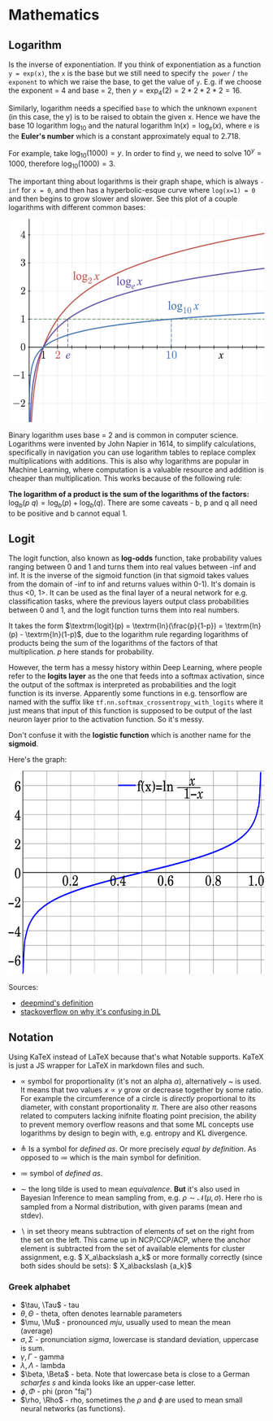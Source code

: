# Mathematics

## Logarithm

Is the inverse of exponentiation. If you think of exponentiation as a function `y = exp(x)`, the `x` is the base but we still need to specify `the power` / `the exponent` to which we raise the base, to get the value of `y`. E.g. if we choose the exponent = 4 and base = 2, then $y = \textrm{exp}_4(2) = 2 * 2 * 2 * 2 = 16$.

Similarly, logarithm needs a specified `base` to which the unknown `exponent` (in this case, the y) is to be raised to obtain the given x. Hence we have the base 10 logarithm $\textrm{log}_{10}$ and the natural logarithm $\textrm{ln}(x) = \textrm{log}_{e}(x)$, where `e` is the **Euler's number** which is a constant approximately equal to 2.718. 

For example, take $\textrm{log}_{10}(1000) = y$. In order to find `y`, we need to solve $10^y = 1000$, therefore $\textrm{log}_{10}(1000) = 3$. 

The important thing about logarithms is their graph shape, which is always `-inf` for `x = 0`, and then has a hyperbolic-esque curve where `log(x=1) = 0` and then begins to grow slower and slower. See this plot of a couple logarithms with different common bases:

<img src="img/logarithm_plots.png" alt="Logarithm Plots" style="height: 400px"/>

Binary logarithm uses base = 2 and is common in computer science. Logarithms were invented by John Napier in 1614, to simplify calculations, specifically in navigation you can use logarithm tables to replace complex multiplications with additions. This is also why logarithms are popular in Machine Learning, where computation is a valuable resource and addition is cheaper than multiplication. This works because of the following rule:

**The logarithm of a product is the sum of the logarithms of the factors:** $\textrm{log}_{b}(p~q) = \textrm{log}_{b}(p) + \textrm{log}_{b}(q)$. 
There are some caveats - b, p and q all need to be positive and b cannot equal 1.


## Logit

The logit function, also known as **log-odds** function, take probability values ranging between 0 and 1 and turns them into real values between -inf and inf. It is the inverse of the sigmoid function (in that sigmoid takes values from the domain of -inf to inf and returns values within 0-1). It's domain is thus <0, 1>. It can be used as the final layer of a neural network for e.g. classification tasks, where the previous layers output class probabilities between 0 and 1, and the logit function turns them into real numbers.

It takes the form $\textrm{logit}(p) = \textrm{ln}(\frac{p}{1-p}) = \textrm{ln}(p) - \textrm{ln}(1-p)$, due to the logarithm rule regarding logarithms of products being the sum of the logarithms of the factors of that multiplication. $p$ here stands for probability.

However, the term has a messy history within Deep Learning, where people refer to the **logits layer** as the one that feeds into a softmax activation, since the output of the softmax is interpreted as probabilities and the logit function is its inverse. Apparently some functions in e.g. tensorflow are named with the suffix like `tf.nn.softmax_crossentropy_with_logits` where it just means that input of this function is supposed to be output of the last neuron layer prior to the activation function. So it's messy.

Don't confuse it with the **logistic function** which is another name for the **sigmoid**.

Here's the graph:

<img src="img/logit_plot.png" alt="Logarithm Plots" style="height: 400px; background-color: #FFFFFF"/>

Sources:
- [deepmind's definition](https://deepai.org/machine-learning-glossary-and-terms/logit)
- [stackoverflow on why it's confusing in DL](https://stackoverflow.com/questions/41455101/what-is-the-meaning-of-the-word-logits-in-tensorflow/52111173#52111173)

## Notation

Using KaTeX instead of LaTeX because that's what Notable supports. KaTeX is just a JS wrapper for LaTeX in markdown files and such.

- $\propto$
symbol for proportionality (it's not an alpha $\alpha$), alternatively ~ is used. It means that two values $x \propto y$ grow or decrease together by some ratio. For example the circumference of a circle is _directly_ proportional to its diameter, with constant proportionality $\pi$. There are also other reasons related to computers lacking inifnite floating point precision, the ability to prevent memory overflow reasons and that some ML concepts use logarithms by design to begin with, e.g. entropy and KL divergence.

- $\triangleq$
Is a symbol for _defined as_. Or more precisely _equal by definition_. As opposed to $\coloneqq$ which is the main symbol for definition.

- $\coloneqq$
symbol of _defined as_.

- $\sim$
the long tilde is used to mean _equivalence_. **But** it's also used in Bayesian Inference to mean sampling from, e.g. $\rho \sim \mathcal{N}(\mu, \sigma)$. Here rho is sampled from a Normal distribution, with given params (mean and stdev).

- $\backslash$ in set theory means subtraction of elements of set on the right from the set on the left. This came up in NCP/CCP/ACP, where the anchor element is subtracted from the set of available elements for cluster assignment, e.g. $ X_a\backslash a_k$ or more formally correctly (since both sides should be sets): $ X_a\backslash \{a_k\}$ 

### Greek alphabet
- $\tau, \Tau$ - tau
- $\theta, \Theta$ - theta, often denotes learnable parameters
- $\mu, \Mu$ - pronounced _mju_, usually used to mean the mean (average)
- $\sigma, \Sigma$ - pronunciation _sigma_, lowercase is standard deviation, uppercase is sum.
- $\gamma, \Gamma$ - gamma
- $\lambda, \Lambda$ - lambda
- $\beta, \Beta$ - beta. Note that lowercase beta is close to a German _scharfes s_ and kinda looks like an upper-case letter.
- $\phi, \Phi$ - phi (pron "faj")
- $\rho, \Rho$ - rho, sometimes the $\rho$ and $\phi$ are used to mean small neural networks (as functions).